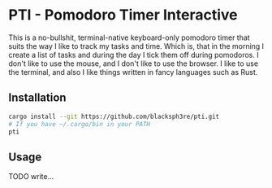 # PTI - Pomodoro Timer Interactive

This is a no-bullshit, terminal-native keyboard-only pomodoro timer that suits the way I like to track my tasks and time. Which is, that in the morning I create a list of tasks and during the day I tick them off during pomodoros. I don't like to use the mouse, and I don't like to use the browser. I like to use the terminal, and also I like things written in fancy languages such as Rust.

## Installation


```bash
cargo install --git https://github.com/blacksph3re/pti.git
# If you have ~/.cargo/bin in your PATH
pti
```

## Usage

TODO write...